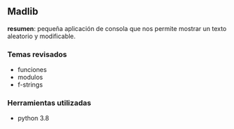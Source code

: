 ## Madlib

**resumen**: pequeña aplicación de consola que nos permite mostrar un texto aleatorio y modificable.


### Temas revisados

- funciones
- modulos
- f-strings


### Herramientas utilizadas

- python 3.8


